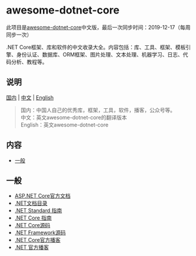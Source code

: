 # awesome-dotnet-core
此项目是[awesome-dotnet-core](https://github.com/thangchung/awesome-dotnet-core)中文版，最后一次同步时间：2019-12-17（每周同步一次） 
  
.NET Core框架、库和软件的中文收录大全。内容包括：库、工具、框架、模板引擎、身份认证、数据库、ORM框架、图片处理、文本处理、机器学习、日志、代码分析、教程等。

## 说明

[国内](README.md)  | [中文](README_CN.md)  | [English](README_EN.md) 
  
> 国内：中国人自己的优秀库，框架，工具，软件，播客，公众号等。  
> 中文：英文awesome-dotnet-core的翻译版本  
> English：英文awesome-dotnet-core  

## 内容
* [一般](#一般)

## 一般
* [ASP.NET Core官方文档](https://docs.microsoft.com/zh-cn/aspnet/core/?view=aspnetcore-3.1)
* [.NET文档目录](https://docs.microsoft.com/zh-cn/dotnet/welcome)
* [.NET Standard 指南](https://docs.microsoft.com/zh-cn/dotnet/standard/)
* [.NET Core 指南](https://docs.microsoft.com/zh-cn/dotnet/core/)
* [.NET Core源码](https://github.com/aspnet/AspNetCore)
* [.NET Framework源码](https://referencesource.microsoft.com/)
* [.NET Core官方播客](https://devblogs.microsoft.com/dotnet/tag/net-core/)
* [.NET 官方播客](https://devblogs.microsoft.com/dotnet/)










